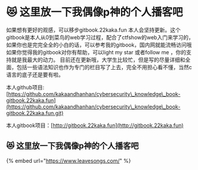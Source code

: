 # 😻 这里放一下我偶像p神的个人播客吧

如果想有更好的观感，可以移步gitbook.22kaka.fun 本人会坚持更新。这个gitbook是本人从0到菜鸟的web学习过程，配合了ctfshow的web入门来学习的，如果你也是完完全全的小白的话，可以参考我的gitbook，国内网就能流畅访问哦 如果你觉得我的gitbook对你有帮助，可以light my star 或者follow me ，你的支持就是我最大的动力。 目前还在更新哦，大学生比较忙，但是写的尽量详细和全面，包括一些语法知识也作为专门的栏目写了上去，完全不用担心看不懂，当然c语言的底子还是要有啦。

本人github项目: [https://github.com/kakaandhanhan/cybersecurity\_knowledge\_book-gitbook.22kaka.fun](https://github.com/kakaandhanhan/cybersecurity\_knowledge\_book-gitbook.22kaka.fun.git)

本人gitbook项目：[http://gitbook.22kaka.fun](http://gitbook.22kaka.fun)



## 😻 这里放一下我偶像p神的个人播客吧

{% embed url="https://www.leavesongs.com/" %}
